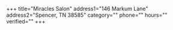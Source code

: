 +++
title="Miracles Salon"
address1="146 Markum Lane"
address2="Spencer, TN  38585"
category=""
phone=""
hours=""
verified=""
+++
